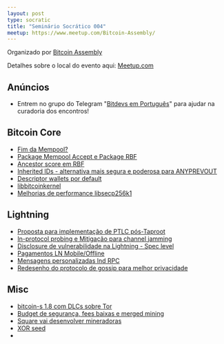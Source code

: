 ```yaml
---
layout: post
type: socratic
title: "Seminário Socrático 004"
meetup: https://www.meetup.com/Bitcoin-Assembly/
---
```


Organizado por [Bitcoin Assembly](https://twitter.com/bitcoinassembly)

Detalhes sobre o local do evento aqui: [Meetup.com](https://www.meetup.com/pt-BR/Bitcoin-Assembly/events/281710512/?isFirstPublish=true)

## Anúncios

- Entrem no grupo do Telegram "[Bitdevs em Português](https://t.me/joinchat/lHusQ1bV9fUyNDY5)" para ajudar na curadoria dos encontros!

## Bitcoin Core

- [Fim da Mempool?](https://lists.linuxfoundation.org/pipermail/bitcoin-dev/2021-October/019572.html)
- [Package Mempool Accept e Package RBF](https://lists.linuxfoundation.org/pipermail/bitcoin-dev/2021-September/019464.html)
- [Ancestor score em RBF](https://github.com/bitcoin/bitcoin/pull/23121)
- [Inherited IDs - alternativa mais segura e poderosa para ANYPREVOUT](https://lists.linuxfoundation.org/pipermail/bitcoin-dev/2021-September/019470.html)
- [Descriptor wallets por default](https://github.com/bitcoin/bitcoin/pull/23002)
- [libbitcoinkernel](https://twitter.com/carl_dong/status/1448081732385771522)
- [Melhorias de performance libsecp256k1](https://twitter.com/pwuille/status/1450471673321381896)

## Lightning

- [Proposta para implementação de PTLC pós-Taproot](https://lists.linuxfoundation.org/pipermail/lightning-dev/2021-October/003278.html)
- [In-protocol probing e Mitigação para channel jamming](https://lists.linuxfoundation.org/pipermail/lightning-dev/2021-October/003314.html)
- [Disclosure de vulnerabilidade na Lightning - Spec level](https://lists.linuxfoundation.org/pipermail/lightning-dev/2021-October/003257.html)
- [Pagamentos LN Mobile/Offline](https://lists.linuxfoundation.org/pipermail/lightning-dev/2021-October/003307.html)
- [Mensagens personalizadas lnd RPC](https://github.com/lightningnetwork/lnd/pull/5346)
- [Redesenho do protocolo de gossip para melhor privacidade](https://twitter.com/rusty_twit/status/1449875010181484545)


## Misc

- [bitcoin-s 1.8 com DLCs sobre Tor](https://github.com/bitcoin-s/bitcoin-s/releases/tag/1.8.0)
- [Budget de segurança, fees baixas e merged mining](https://www.truthcoin.info/blog/security-budget-ii-mm/)
- [Square vai desenvolver mineradoras](https://twitter.com/jack/status/1449110239442345995?s=20)
- [XOR seed](https://twitter.com/nk1tz/status/1447328171334963201?s=20)
- 
